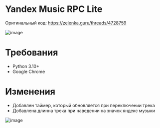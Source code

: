 # Yandex Music RPC Lite
Оригинальный код: https://zelenka.guru/threads/4728759

![image](https://github.com/Soto4ka37/Yandex-Music-RPC-Lite/assets/62742200/a8c4a770-993b-4f6b-ae7f-352ad1153ef1)

# Требования
- Python 3.10+
- Google Chrome

# Изменения
- Добавлен таймер, который обновляется при переключении трека
- Добавлена длинна трека при наведении на значок яндекс музыки

![image](https://github.com/Soto4ka37/Yandex-Music-RPC-Lite/assets/62742200/37db2407-99f3-4104-a74b-2f7da04825da)
